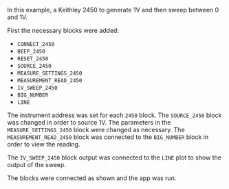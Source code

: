 In this example, a Keithley 2450 to generate 1V and then sweep between 0 and 1V.

First the necessary blocks were added:

- `CONNECT_2450`
- `BEEP_2450`
- `RESET_2450`
- `SOURCE_2450`
- `MEASURE_SETTINGS_2450`
- `MEASUREMENT_READ_2450`
- `IV_SWEEP_2450`
- `BIG_NUMBER`
- `LINE`

The instrument address was set for each `2450` block. The `SOURCE_2450` block was changed in order to source 1V. The parameters in the `MEASURE_SETTINGS_2450` block were changed as necessary. The `MEASUREMENT_READ_2450` block was connected to the `BIG_NUMBER` block in order to view the reading.

The `IV_SWEEP_2450` block output was connected to the `LINE` plot to show the output of the sweep.

The blocks were connected as shown and the app was run.
